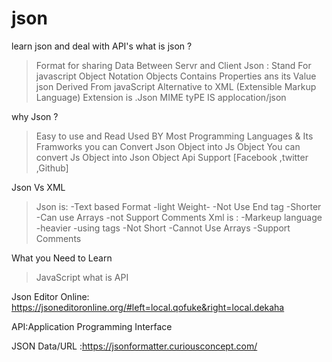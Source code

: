 # json
learn json and deal with  API's
 what is json ?
 > Format for sharing Data Between Servr and Client 
 > Json : Stand For javascript Object Notation
 >Objects Contains Properties ans its Value
 >json Derived From javaScript
 >Alternative to XML (Extensible Markup Language)
 >Extension is .Json
 >MIME tyPE IS applocation/json
  

  why Json ?
  > Easy to use and Read 
  >Used BY Most Programming Languages & Its Framworks
  > you can Convert Json Object  into Js Object
  > You can convert Js Object into Json Object
  >Api Support [Facebook ,twitter ,Github]

  Json Vs XML
  >Json is:
  -Text based Format
  -light Weight-
  -Not Use End tag
  -Shorter
  -Can use Arrays
  -not Support Comments
  >Xml is :
  -Markeup language
  -heavier
  -using tags
  -Not Short 
  -Cannot Use Arrays
  -Support Comments


  What you Need to Learn
  >JavaScript
  >what is API


 Json Editor Online: https://jsoneditoronline.org/#left=local.qofuke&right=local.dekaha 

 API:Application Programming Interface

 JSON Data/URL :https://jsonformatter.curiousconcept.com/




